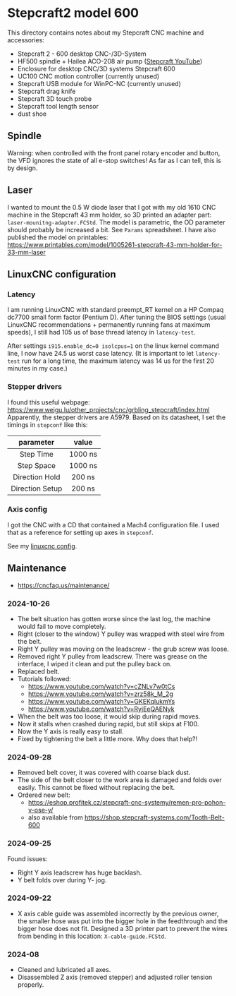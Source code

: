 # Stepcraft2 model 600
This directory contains notes about my Stepcraft CNC machine and accessories:
- Stepcraft 2 - 600 desktop CNC-/3D-System
- HF500 spindle + Hailea ACO-208 air pump ([Stepcraft YouTube](https://www.youtube.com/watch?v=FoeF6cgP0wI))
- Enclosure for desktop CNC/3D systems Stepcraft 600
- UC100 CNC motion controller (currently unused)
- Stepcraft USB module for WinPC-NC (currently unused)
- Stepcraft drag knife
- Stepcraft 3D touch probe
- Stepcraft tool length sensor
- dust shoe


## Spindle
Warning: when controlled with the front panel rotary encoder and button,
the VFD ignores the state of all e-stop switches! As far as I can tell,
this is by design.


## Laser
I wanted to mount the 0.5 W diode laser that I got with my old 1610 CNC
machine in the Stepcraft 43 mm holder, so 3D printed an adapter part:
`laser-mounitng-adapter.FCStd`. The model is parametric, the OD parameter
should probably be increased a bit. See `Params` spreadsheet.
I have also published the model on printables:
https://www.printables.com/model/1005261-stepcraft-43-mm-holder-for-33-mm-laser


## LinuxCNC configuration
### Latency
I am running LinuxCNC with standard preempt_RT kernel on a HP Compaq
dc7700 small form factor (Pentium D). After tuning the BIOS settings
(usual LinuxCNC recommendations + permanently running fans at maximum
speeds), I still had 105 us of base thread latency in `latency-test`.

After settings `i915.enable_dc=0 isolcpus=1` on the linux kernel command
line, I now have 24.5 us worst case latency. (It is important to let
`latency-test` run for a long time, the maximum latency was 14 us
for the first 20 minutes in my case.)


### Stepper drivers
I found this useful webpage: https://www.weigu.lu/other_projects/cnc/grbling_stepcraft/index.html
Apparently, the stepper drivers are A5979.
Based on its datasheet, I set the timings in `stepconf` like this:

| parameter       | value   |
|:---------------:|:-------:|
| Step Time       | 1000 ns |
| Step Space      | 1000 ns |
| Direction Hold  | 200 ns  |
| Direction Setup | 200 ns  |


### Axis config
I got the CNC with a CD that contained a Mach4 configuration file. I used
that as a reference for setting up axes in `stepconf`.

See my [linuxcnc config](../linuxcnc/stepcraft2-model600/).


## Maintenance
- https://cncfaq.us/maintenance/

### 2024-10-26
- The belt situation has gotten worse since the last log, the machine would
  fail to move completely.
- Right (closer to the window) Y pulley was wrapped with steel wire from the
  belt.
- Right Y pulley was moving on the leadscrew - the grub screw was loose.
- Removed right Y pulley from leadscrew. There was grease on the interface,
  I wiped it clean and put the pulley back on.
- Replaced belt.
- Tutorials followed:
  - https://www.youtube.com/watch?v=cZNLv7w0tCs
  - https://www.youtube.com/watch?v=zrz58k_M_2g
  - https://www.youtube.com/watch?v=GKEKqlukmYs
  - https://www.youtube.com/watch?v=RyjEeQAENyk
- When the belt was too loose, it would skip during rapid moves.
- Now it stalls when crashed during rapid, but still skips at F100.
- Now the Y axis is really easy to stall.
- Fixed by tightening the belt a little more. Why does that help?!

### 2024-09-28
- Removed belt cover, it was covered with coarse black dust.
- The side of the belt closer to the work area is damaged and folds over
  easily. This cannot be fixed without replacing the belt.
- Ordered new belt:
  - https://eshop.profitek.cz/stepcraft-cnc-systemy/remen-pro-pohon-v-ose-y/
  - also available from https://shop.stepcraft-systems.com/Tooth-Belt-600

### 2024-09-25
Found issues:
- Right Y axis leadscrew has huge backlash.
- Y belt folds over during Y- jog.

### 2024-09-22
- X axis cable guide was assembled incorrectly by the previous owner, the
  smaller hose was put into the bigger hole in the feedthrough and the bigger
  hose does not fit. Designed a 3D printer part to prevent the wires from
  bending in this location: `X-cable-guide.FCStd`.

### 2024-08
- Cleaned and lubricated all axes.
- Disassembled Z axis (removed stepper) and adjusted roller tension properly.
